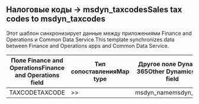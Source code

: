 ## <a name="sales-tax-codes-to-msdyn_taxcodes"></a><span data-ttu-id="86900-101">Налоговые коды -> msdyn_taxcodes</span><span class="sxs-lookup"><span data-stu-id="86900-101">Sales tax codes to msdyn_taxcodes</span></span>

<span data-ttu-id="86900-102">Этот шаблон синхронизирует данные между приложениями Finance and Operations и Common Data Service.</span><span class="sxs-lookup"><span data-stu-id="86900-102">This template synchronizes data between Finance and Operations apps and Common Data Service.</span></span>

<span data-ttu-id="86900-103">Поле Finance and Operations</span><span class="sxs-lookup"><span data-stu-id="86900-103">Finance and Operations field</span></span> | <span data-ttu-id="86900-104">Тип сопоставления</span><span class="sxs-lookup"><span data-stu-id="86900-104">Map type</span></span> | <span data-ttu-id="86900-105">Другое поле Dynamics 365</span><span class="sxs-lookup"><span data-stu-id="86900-105">Other Dynamics 365 field</span></span> | <span data-ttu-id="86900-106">Значение по умолчанию</span><span class="sxs-lookup"><span data-stu-id="86900-106">Default value</span></span>
---|---|---|---
<span data-ttu-id="86900-107">TAXCODE</span><span class="sxs-lookup"><span data-stu-id="86900-107">TAXCODE</span></span> | >> | <span data-ttu-id="86900-108">msdyn_name</span><span class="sxs-lookup"><span data-stu-id="86900-108">msdyn_name</span></span> | 

